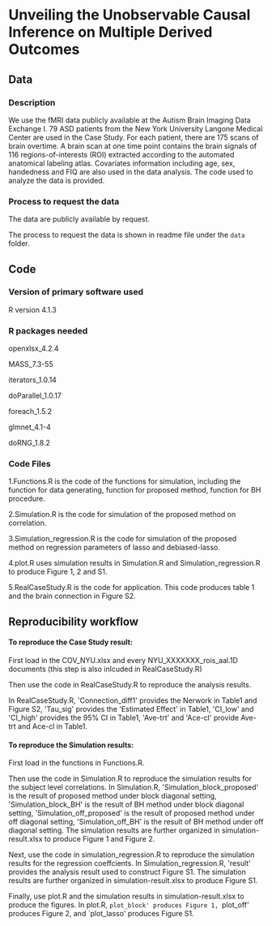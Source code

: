 Unveiling the Unobservable Causal Inference on Multiple Derived Outcomes
================



## Data

### Description

We use the fMRI data publicly available at the Autism Brain Imaging Data Exchange I.
79 ASD patients from the New York University Langone Medical Center are used in the Case Study. 
For each patient, there are 175 scans of brain overtime. A brain scan at one time point 
contains the brain signals of 116 regions-of-interests (ROI) extracted according to the 
automated anatomical labeling atlas. Covariates information including age, sex, handedness 
and FIQ are also used in the data analysis. The code used to analyze the data is provided.

### Process to request the data

The data are publicly available by request. 

The process to request the data is shown in readme file under the `data` folder.


## Code

### Version of primary software used

R version 4.1.3

### R packages needed

openxlsx_4.2.4

MASS_7.3-55

iterators_1.0.14

doParallel_1.0.17

foreach_1.5.2  

glmnet_4.1-4

doRNG_1.8.2  


### Code Files 

1.Functions.R is the code of the functions for simulation, including the function for data
generating, function for proposed method, function for BH procedure.

2.Simulation.R is the code for simulation of the proposed method on correlation. 

3.Simulation_regression.R is the code for simulation of the proposed method on regression parameters 
of lasso and debiased-lasso. 

4.plot.R uses simulation results in Simulation.R and Simulation_regression.R to produce Figure 1, 2 and S1.

5.RealCaseStudy.R is the code for application. This code produces table 1 and the brain connection in 
Figure S2.


## Reproducibility workflow

#### To reproduce the Case Study result:

First load in the COV_NYU.xlsx and every NYU_XXXXXXX_rois_aal.1D documents
(this step is also inlcuded in RealCaseStudy.R) 

Then use the code in RealCaseStudy.R to reproduce the analysis results. 

In RealCaseStudy.R, 'Connection_diff1' provides the Nerwork in Table1 and Figure S2, 
'Tau_sig' provides the 'Estimated Effect' in Table1, 'CI_low' and 'CI_high' provides 
the 95% CI in Table1, 'Ave-trt' and 'Ace-cl' provide Ave-trt and Ace-cl in Table1.

#### To reproduce the Simulation results: 

First load in the functions in Functions.R. 

Then use the code in Simulation.R  to reproduce the simulation results for the subject level correlations. In Simulation.R,
'Simulation_block_proposed' is the result of proposed method under block diagonal setting, 
'Simulation_block_BH' is the result of BH method under block diagonal setting, 
'Simulation_off_proposed' is the result of proposed method under off diagonal setting, 
'Simulation_off_BH' is the result of BH method under off diagonal setting. 
The simulation results are further organized in simulation-result.xlsx to produce Figure 1 and Figure 2.

Next, use the code in simulation_regression.R to reproduce the simulation results for the regression coeffcients. In Simulation_regression.R, 'result' provides the analysis result used to construct Figure S1. The simulation results are further organized in simulation-result.xlsx to produce Figure S1.

Finally, use plot.R and the simulation results in simulation-result.xlsx to produce the figures. 
In plot.R, `plot_block' produces Figure 1, `plot_off' produces Figure 2, and `plot_lasso' produces Figure S1.



